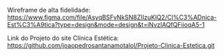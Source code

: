 Wireframe de alta fidelidade: https://www.figma.com/file/AsyqBSFvNkSN8ZIIzuKlQ2/Cl%C3%ADnica-Est%C3%A9tica?type=design&mode=design&t=iNvzIAQfQFiioqA5-1

Link do Projeto do site Clínica Estética: https://github.com/joaopedrosantanamotalol/Projeto-Clinica-Estetica.git
